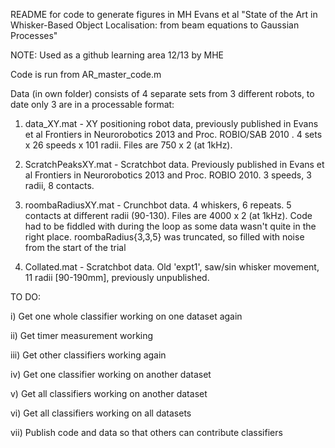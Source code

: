 README for code to generate figures in MH Evans et al "State of the Art in Whisker-Based Object Localisation: from beam equations to Gaussian Processes"

NOTE: Used as a github learning area 12/13 by MHE

Code is run from AR_master_code.m

Data (in own folder) consists of 4 separate sets from 3 different robots, to date only 3 are in a processable format:

1. data_XY.mat - XY positioning robot data, previously published in Evans et al Frontiers in Neurorobotics 2013 and Proc. ROBIO/SAB 2010 . 4 sets x 26 speeds x 101 radii. Files are 750 x 2 (at 1kHz).

2. ScratchPeaksXY.mat - Scratchbot data. Previously published in Evans et al Frontiers in Neurorobotics 2013 and Proc. ROBIO 2010.  3 speeds, 3 radii, 8 contacts.

3. roombaRadiusXY.mat - Crunchbot data.   4 whiskers, 6 repeats. 5 contacts at different radii (90-130). Files are 4000 x 2 (at 1kHz). Code had to be fiddled with during the loop as some data wasn't quite in the right place. roombaRadius{3,3,5} was truncated, so filled with noise from the start of the trial

4. Collated.mat - Scratchbot data. Old 'expt1', saw/sin whisker movement, 11 radii [90-190mm], previously unpublished.



TO DO: 

i) Get one whole classifier working on one dataset again

ii) Get timer measurement working

iii) Get other classifiers working again

iv) Get one classifier working on another dataset

v) Get all classifiers working on another dataset

vi) Get all classifiers working on all datasets

vii) Publish code and data so that others can contribute classifiers
